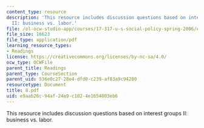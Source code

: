 ```yaml
---
content_type: resource
description: 'This resource includes discussion questions based on interest groups
  II: business vs. labor.'
file: /ol-ocw-studio-app/courses/17-317-u-s-social-policy-spring-2006/e9aab26c94af24a9c1024e1654003eb6_8.pdf
file_size: 16623
file_type: application/pdf
learning_resource_types:
- Readings
license: https://creativecommons.org/licenses/by-nc-sa/4.0/
ocw_type: OCWFile
parent_title: Readings
parent_type: CourseSection
parent_uid: 536e0c27-28e4-dfd0-c239-af83a9c94280
resourcetype: Document
title: 8.pdf
uid: e9aab26c-94af-24a9-c102-4e1654003eb6
---
```

This resource includes discussion questions based on interest groups II: business vs. labor.
